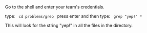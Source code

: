 Go to the shell and enter your team's credentials.

type: <code> cd problems/grep </code> press enter and then type:
<code> grep "yep!" * </code>

This will look for the string "yep!" in all the files in the directory.
